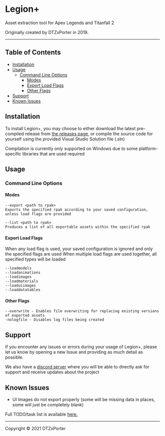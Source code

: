 Legion+
=======

Asset extraction tool for Apex Legends and Titanfall 2

Originally created by DTZxPorter in 2019.

---
## Table of Contents
- [Installation](#installation)
- [Usage](#usage)
  - [Command Line Options](#command-line-options)
    - [Modes](#modes)
    - [Export Load Flags](#export-load-flags)
    - [Other Flags](#other-flags)
- [Support](#support)
- [Known Issues](#known-issues)

## Installation
To install Legion+, you may choose to either download the latest pre-compiled release from [the releases page](https://github.com/r-ex/LegionPlus/releases/latest), or compile the source code for yourself using the provided Visual Studio Solution file (.sln)

Compilation is currently only supported on Windows due to some platform-specific libraries that are used required

## Usage

### Command Line Options

#### Modes
```
--export <path to rpak>
Exports the specified rpak according to your saved configuration, unless load flags are provided

--list <path to rpak>
Produces a list of all exportable assets within the specified rpak
```

#### Export Load Flags
When any load flag is used, your saved configuration is ignored and only the specified flags are used
When multiple load flags are used together, all specified types will be loaded

```
--loadmodels
--loadanimations
--loadimages
--loadmaterials
--loaduiimages
--loaddatatables
```

#### Other Flags
```
--overwrite - Enables file overwriting for replacing existing versions of exported assets
-nologfile - Disables log files being created
```

## Support
If you encounter any issues or errors during your usage of Legion+, please let us know by opening a new Issue and providing as much detail as possible.

We also have a [discord server](https://discord.gg/ADek6fxVGe) where you will be able to directly ask for support and receive updates about the project

## Known Issues
- UI Images do not export properly (some will be missing data in places, some will just be completely blank)

Full TODO/task list is available [here.](https://github.com/r-ex/LegionPlus/projects/1)

---
Copyright © 2021 DTZxPorter
